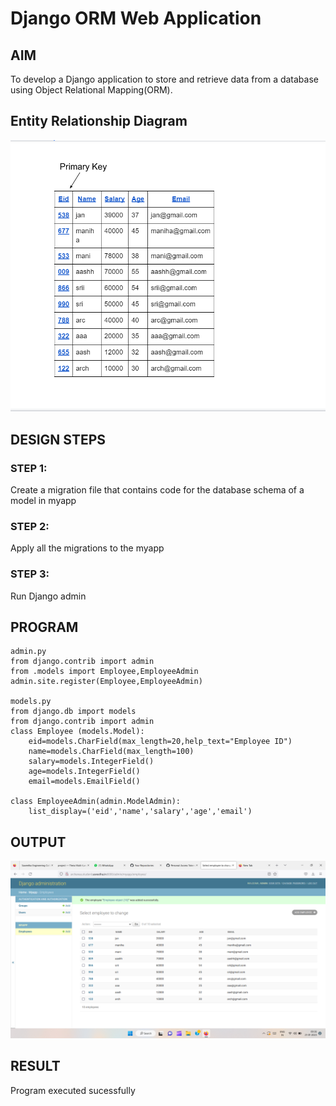 # Django ORM Web Application

## AIM
To develop a Django application to store and retrieve data from a database using Object Relational Mapping(ORM).

## Entity Relationship Diagram
![OUTPUT](./ormpic.png)

## DESIGN STEPS

### STEP 1:
Create a migration file that contains code for the database schema of a model in myapp


### STEP 2:
Apply all the migrations to the myapp

### STEP 3:
Run Django admin


## PROGRAM
```
admin.py
from django.contrib import admin
from .models import Employee,EmployeeAdmin
admin.site.register(Employee,EmployeeAdmin)

models.py
from django.db import models
from django.contrib import admin
class Employee (models.Model):
    eid=models.CharField(max_length=20,help_text="Employee ID")
    name=models.CharField(max_length=100)
    salary=models.IntegerField()
    age=models.IntegerField()
    email=models.EmailField()

class EmployeeAdmin(admin.ModelAdmin):
    list_display=('eid','name','salary','age','email')
```
## OUTPUT
![OUTPUT](./orm.png)

## RESULT
Program executed sucessfully